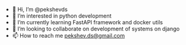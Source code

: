 - 👋 Hi, I’m @pekshevds
- 👀 I’m interested in python development
- 🌱 I’m currently learning FastAPI framework and docker utils
- 💞️ I’m looking to collaborate on development of systems on django
- 📫 How to reach me pekshev.ds@gmail.com

<!---
pekshevds/pekshevds is a ✨ special ✨ repository because its `README.md` (this file) appears on your GitHub profile.
You can click the Preview link to take a look at your changes.
--->

